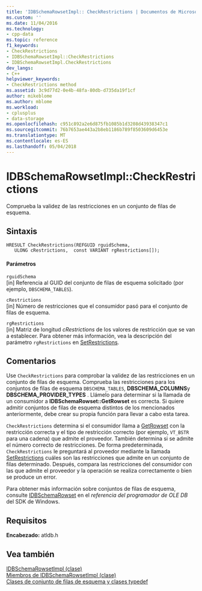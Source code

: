 ```yaml
---
title: 'IDBSchemaRowsetImpl:: CheckRestrictions | Documentos de Microsoft'
ms.custom: ''
ms.date: 11/04/2016
ms.technology:
- cpp-data
ms.topic: reference
f1_keywords:
- CheckRestrictions
- IDBSchemaRowsetImpl::CheckRestrictions
- IDBSchemaRowsetImpl.CheckRestrictions
dev_langs:
- C++
helpviewer_keywords:
- CheckRestrictions method
ms.assetid: 3c9d77d2-0e4b-48fa-80db-d735da19f1cf
author: mikeblome
ms.author: mblome
ms.workload:
- cplusplus
- data-storage
ms.openlocfilehash: c951c892a2e6d875fb1085b1d3208d43938347c1
ms.sourcegitcommit: 76b7653ae443a2b8eb1186b789f8503609d6453e
ms.translationtype: MT
ms.contentlocale: es-ES
ms.lasthandoff: 05/04/2018
---
```

# <a name="idbschemarowsetimplcheckrestrictions"></a>IDBSchemaRowsetImpl::CheckRestrictions
Comprueba la validez de las restricciones en un conjunto de filas de esquema.  
  
## <a name="syntax"></a>Sintaxis  
  
```
HRESULT CheckRestrictions(REFGUID rguidSchema,  
   ULONG cRestrictions,  const VARIANT rgRestrictions[]);  
```  
  
#### <a name="parameters"></a>Parámetros  
 `rguidSchema`  
 [in] Referencia al GUID del conjunto de filas de esquema solicitado (por ejemplo, `DBSCHEMA_TABLES`).  
  
 `cRestrictions`  
 [in] Número de restricciones que el consumidor pasó para el conjunto de filas de esquema.  
  
 `rgRestrictions`  
 [in] Matriz de longitud *cRestrictions* de los valores de restricción que se van a establecer. Para obtener más información, vea la descripción del parámetro `rgRestrictions` en [SetRestrictions](../../data/oledb/idbschemarowsetimpl-setrestrictions.md).  
  
## <a name="remarks"></a>Comentarios  
 Use `CheckRestrictions` para comprobar la validez de las restricciones en un conjunto de filas de esquema. Comprueba las restricciones para los conjuntos de filas de esquema `DBSCHEMA_TABLES`, **DBSCHEMA_COLUMNS**y **DBSCHEMA_PROVIDER_TYPES** . Llámelo para determinar si la llamada de un consumidor a **IDBSchemaRowset::GetRowset** es correcta. Si quiere admitir conjuntos de filas de esquema distintos de los mencionados anteriormente, debe crear su propia función para llevar a cabo esta tarea.  
  
 `CheckRestrictions` determina si el consumidor llama a [GetRowset](../../data/oledb/idbschemarowsetimpl-getrowset.md) con la restricción correcta y el tipo de restricción correcto (por ejemplo, `VT_BSTR` para una cadena) que admite el proveedor. También determina si se admite el número correcto de restricciones. De forma predeterminada, `CheckRestrictions` le preguntará al proveedor mediante la llamada [SetRestrictions](../../data/oledb/idbschemarowsetimpl-setrestrictions.md) cuáles son las restricciones que admite en un conjunto de filas determinado. Después, compara las restricciones del consumidor con las que admite el proveedor y la operación se realiza correctamente o bien se produce un error.  
  
 Para obtener más información sobre conjuntos de filas de esquema, consulte [IDBSchemaRowset](https://msdn.microsoft.com/en-us/library/ms713686.aspx) en el *referencia del programador de OLE DB* del SDK de Windows.  
  
## <a name="requirements"></a>Requisitos  
 **Encabezado:** atldb.h  
  
## <a name="see-also"></a>Vea también  
 [IDBSchemaRowsetImpl (clase)](../../data/oledb/idbschemarowsetimpl-class.md)   
 [Miembros de IDBSchemaRowsetImpl (clase)](http://msdn.microsoft.com/en-us/e74f6f82-541c-42e7-b4c6-e2d4656a0649)   
 [Clases de conjunto de filas de esquema y clases typedef](../../data/oledb/schema-rowset-classes-and-typedef-classes.md)